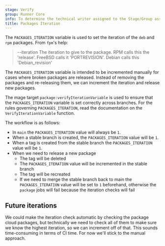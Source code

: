 ```yaml
---
stage: Verify
group: Runner Core
info: To determine the technical writer assigned to the Stage/Group associated with this page, see https://handbook.gitlab.com/handbook/product/ux/technical-writing/#assignments
title: Packages Iteration
---
```


The `PACKAGES_ITERATION` variable is used to set the iteration of the `deb` and `rpm` packages. From `fpm`'s help:

> --iteration The iteration to give to the package. RPM calls this the 'release'. FreeBSD calls it 'PORTREVISION'. Debian calls this 'Debian_revision'

The `PACKAGES_ITERATION` variable is intended to be incremented manually for cases where broken packages are released.
Instead of removing the packages and re-releasing them, we can increment the iteration and release new packages.

The mage target `package:verifyIterationVariable` is used to ensure that the `PACKAGES_ITERATION` variable is set correctly across branches.
For the rules governing `PACKAGES_ITERATION`, read the documentation on the `VerifyIterationVariable` function.

The workflow is as follows:

- In `main` the `PACKAGES_ITERATION` value will always be `1`.
- When a stable branch is created, the `PACKAGES_ITERATION` value will be `1`.
- When a tag is created from the stable branch the `PACKAGES_ITERATION` value will be `1`.
- When we need to release a new package
  - The tag will be deleted
  - The `PACKAGES_ITERATION` value will be incremented in the stable branch
  - The tag will be recreated
  - If we need to merge the stable branch back to main the `PACKAGES_ITERATION` value will be set to `1` beforehand, otherwise the `package` jobs will fail because the iteration checks will fail

## Future iterations

We could make the iteration check automatic by checking the package cloud packages, but technically we need to check all of them to make sure we know
the highest iteration, so we can increment off of that. This sounds time-consuming in terms of CI time. For now we'll stick to the manual approach.
